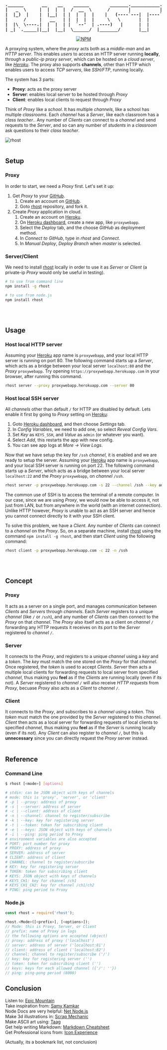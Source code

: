 <b align="center">
<pre>
.______       __    __    ______        _______.___________.
|   _  \     |  |  |  |  /  __  \      /       |           |
|  |_)  |    |  |__|  | |  |  |  |    |   (----`---|  |----`
|      /     |   __   | |  |  |  |     \   \       |  |     
|  |\  \----.|  |  |  | |  `--'  | .----)   |      |  |     
| _| `._____||__|  |__|  \______/  |_______/       |__|     
</pre>
</b>
<p align="center">
  <a href="https://nodei.co/npm/rhost/">
    <img alt="NPM" src="https://nodei.co/npm/rhost.png">
  </a>
</p>

A proxying system, where the *proxy* acts both as a *middle-man* and an
*HTTP server*. This enables *users* to access an HTTP server running
**locally**, through a *public-ip proxy server*, which can be hosted on a
*cloud server*, like *[Heroku]*. The proxy also supports **channels**, other
than HTTP which enables users to access *TCP servers*, like *SSH/FTP*,
running locally.

The system has 3 parts:
- **Proxy**: acts as the proxy server
- **Server**: enables local server to be hosted through *Proxy*
- **Client**: enables local clients to request through *Proxy*

Think of *Proxy* like a *school*. It has multiple *channels*, like a school has
multiple *classrooms*. Each *channel* has a *Server*, like each classroom has a
*class teacher*.. Any number of *Clients* can connect to a *channel* and send
requests to the *Server*, and so can any number of *students* in a *classroom*
ask questions to their *class teacher*.

![rhost](http://oi63.tinypic.com/2uqm5bl.jpg)
<br><br>


## Setup

### Proxy

In order to start, we need a *Proxy* first. Let's set it up:
1. Get *Proxy* to your [GitHub].
    1. Create an account on [GitHub].
    2. Goto [rhost] repository, and fork it.
2. Create *Proxy* application in cloud.
    1. Create an account on [Heroku].
    2. On [Heroku dashboard], create a new app, like `proxywebapp`.
    3. Select the *Deploy* tab, and the choose *GitHub* as deployment method.
    4. In *Connect to GitHub*, type in *rhost* and *Connect*.
    5. In *Manual Deploy*, *Deploy Branch* when *master* is selected.

### Server/Client

We need to install [rhost] locally in order to use it as *Server* or *Client*
(a private-ip *Proxy* would only be useful in testing).

```bash
# to use from command line
npm install -g rhost

# to use from node.js
npm install rhost
```
<br><br>


## Usage

### Host local HTTP server

Assuming your [Heroku] app name is `proxywebapp`, and your local HTTP server is
running on port 80. The following command starts up a *Server*, which acts as a
bridge between your local server `localhost:80` and the *Proxy* `proxywebapp`.
Try opening `https://proxywebapp.herokuapp.com` in your browser, after running
this command.

```bash
rhost server --proxy proxywebapp.herokuapp.com --server 80
```

### Host local SSH server

All *channels* other than default `/` for HTTP are disabled by default. Lets
enable it first by going to *Proxy* setting on [Heroku]:
1. Goto [Heroku dashboard], and then choose *Settings* tab.
2. In *Config Variables*, we need to add one, so select *Reveal Config Vars*.
3. Set *Key* as `KEYS_SSH`, and *Value* as `admin` (or whatever you want).
4. Select *Add*, this restarts the app with new config.
5. You can see app logs at *More -> View Logs*.

Now that we have setup the key for `/ssh` *channel*, it is enabled and we are
ready to setup the server. Assuming your [Heroku] app name is `proxywebapp`,
and your local SSH server is running on port 22. The following command starts
up a *Server*, which acts as a bridge between your local server `localhost:22`
and the *Proxy* `proxywebapp`, on *channel* `/ssh`.

```bash
rhost server -p proxywebapp.herokuapp.com -s 22 --channel /ssh --key admin
```

The common use of SSH is to access the terminal of a remote computer. In our
case, since we are using *Proxy*, we would now be able to access it, not just
from LAN, but from anywhere in the world (with an internet connection). Unlike
HTTP however, *Proxy* is unable to act as an SSH server and hence you cannot
connect directly to it with your SSH client.

To solve this problem, we have a *Client*. Any number of *Clients* can connect
to a *channel* on the *Proxy*. So, on a separate machine, install [rhost] using
the command `npm install -g rhost`, and then start *Client* using the following
command:

```bash
rhost client -p proxywebapp.herokuapp.com -c 22 -n /ssh
```
<br><br>


## Concept

### Proxy

It acts as a server on a single port, and manages communication between
*Clients* and *Servers* through *channels*. Each *Server* registers to a unique
*channel* (like `/` or `/ssh`), and any number of *Clients* can then connect to
the *Proxy* on that *channel*. The *Proxy* also itself acts as a client on
*channel* `/` forwarding any HTTP requests it receives on its port to the
*Server* registered to *channel* `/`.

### Server

It connects to the *Proxy*, and registers to a unique *channel* using a *key*
and a *token*. The *key* must match the one stored on the *Proxy* for that
*channel*. Once registered, the *token* is used to accept *Clients*. *Server*
then acts a multiple local clients for forwarding requests to local server from
specified *channel*, thus making you **feel** as if the *Clients* are running
locally (even if its not). A *Server* registered to *channel* `/` will also
receive *HTTP requests* from *Proxy*, becuase *Proxy* also acts as a *Client*
to *channel* `/`.

### Client

It connects to the *Proxy*, and subscribes to a *channel* using a *token*. This
*token* must match the one provided by the *Server* registered to this
*channel*. *Client* then acts as a local server for forwarding requests of
local clients to specified *channel*, thus making you **feel** as if the
*Server* is running locally (even if its not). Any *Client* can also register
to *channel* `/`, but this is **unnecessary** since you can directly request
the *Proxy* server instead.
<br><br>


## Reference

### Command Line

```bash
$ rhost [<mode>] [options]

# stdin: can be JSON object with keys of channels
# mode: this is 'proxy', 'server', or 'client'
# -p | --proxy: address of proxy
# -s | --server: address of server
# -c | --client: address of client
# -n | --channel: channel to register/subscribe
# -k | --key: key for registering server
# -t | --token: token for subscribing client
# -e | --keys: JSON object with keys of channels
# -i | --ping: ping period to Proxy
# environment variables are also accepted
# PORT: port number for proxy
# PROXY: address of proxy
# SERVER: address of server
# CLIENT: address of client
# CHANNEL: channel to register/subscribe
# KEY: key for registering server
# TOKEN: token for subscribing client
# KEYS: JSON object with keys of channels
# KEYS_CH1: key for channel /ch1
# KEYS_CH1_CH2: key for channel /ch1/ch2
# PING: ping period to Proxy
```

### Node.js

```javascript
const rhost = require('rhost');

rhost.<Mode>([<prefix>], [<options>]);
// Mode: this is Proxy, Server, or Client
// prefix: name of Proxy in logs
// the following options are accepted (object)
// proxy: address of proxy ('localhost')
// server: address of server ('localhost:81')
// client: address of client ('localhost:82')
// channel: channel to register/subscribe ('/')
// key: key for registering server ('')
// token: token for subscribing client ('')
// keys: keys for each allowed channel ({'/': ''})
// ping: ping-pong period (8000)
```


## Conclusion

Listen to: [Epic Mountain]<br>
Take inspiration from: [Samy Kamkar]<br>
Node Docs are very helpful: [Net Node.js]<br>
Make 3d illustrations in: [Scrap Mechanic]<br>
Make ASCII art using: [Taag]<br>
Get help writing Markdown: [Markdown Cheatsheet]<br>
Get Professional icons from: [Icon Experience]<br>

(Actually, its a bookmark list, not conclusion)

[GitHub]: https://github.com
[Heroku]: https://www.heroku.com
[rhost]: https://github.com/nodef/rhost
[Heroku dashboard]: https://dashboard.heroku.com/apps
[Epic Mountain]:https://soundcloud.com/epicmountain
[Samy Kamkar]: https://samy.pl
[Net Node.js]: https://nodejs.org/api/net.html
[Scrap Mechanic]: http://scrapmechanic.com
[Taag]: http://patorjk.com/software/taag
[Markdown Cheatsheet]: https://github.com/adam-p/markdown-here/wiki/Markdown-Cheatsheet
[Icon Experience]: https://www.iconexperience.com

